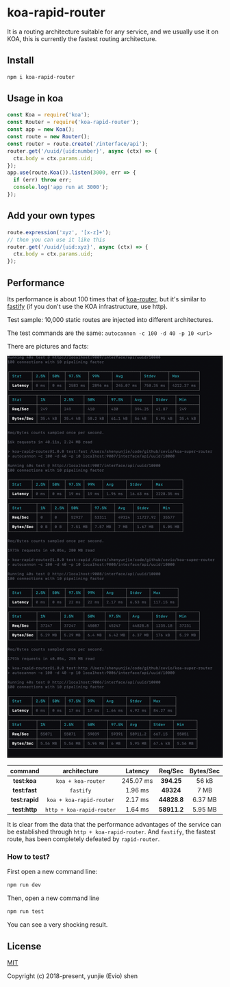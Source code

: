 
# koa-rapid-router

It is a routing architecture suitable for any service, and we usually use it on KOA, this is currently the fastest routing architecture.

## Install

```bash
npm i koa-rapid-router
```

## Usage in koa

```javascript
const Koa = require('koa');
const Router = require('koa-rapid-router');
const app = new Koa();
const route = new Router();
const router = route.create('/interface/api');
router.get('/uuid/{uid:number}', async (ctx) => {
  ctx.body = ctx.params.uid;
});
app.use(route.Koa()).listen(3000, err => {
  if (err) throw err;
  console.log('app run at 3000');
});
```

## Add your own types

```javascript
route.expression('xyz', '[x-z]+');
// then you can use it like this
router.get('/uuid/{uid:xyz}', async (ctx) => {
  ctx.body = ctx.params.uid;
});
```

## Performance

Its performance is about 100 times that of [koa-router](https://www.npmjs.com/package/koa-router), but it's similar to [fastify](https://www.npmjs.com/package/fastify) (if you don't use the KOA infrastructure, use http). 

Test sample: 10,000 static routes are injected into different architectures.

The test commands are the same: `autocannon -c 100 -d 40 -p 10 <url>`

There are pictures and facts:

![koa-rapid-router](./preview-performance.png)

| command | architecture | Latency | Req/Sec | Bytes/Sec |
| :-----: | :----------: | :-----: | :-----: | :-------: |
| **test:koa** | `koa + koa-router` | 245.07 ms | **394.25** | 56 kB |
| **test:fast** | `fastify` | 1.96 ms | **49324** | 7 MB |
| **test:rapid** | `koa + koa-rapid-router` | 2.17 ms | **44828.8** | 6.37 MB |
| **test:http** | `http + koa-rapid-router` | 1.64 ms | **58911.2** | 5.95 MB |

It is clear from the data that the performance advantages of the service can be established through `http + koa-rapid-router`. And `fastify`, the fastest route, has been completely defeated by `rapid-router`.



### How to test?

First open a new command line:

```bash
npm run dev
```

Then, open a new command line

```bash
npm run test
```

You can see a very shocking result.

## License

[MIT](http://opensource.org/licenses/MIT)

Copyright (c) 2018-present, yunjie (Evio) shen